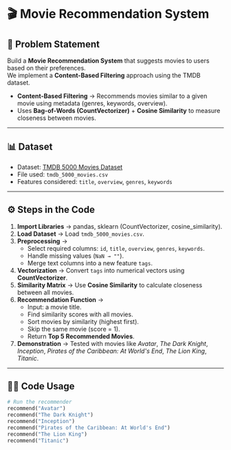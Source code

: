 # 🎬 Movie Recommendation System

## 📌 Problem Statement
Build a **Movie Recommendation System** that suggests movies to users based on their preferences.  
We implement a **Content-Based Filtering** approach using the TMDB dataset.  

- **Content-Based Filtering** → Recommends movies similar to a given movie using metadata (genres, keywords, overview).  
- Uses **Bag-of-Words (CountVectorizer)** + **Cosine Similarity** to measure closeness between movies.  

---

## 📊 Dataset
- Dataset: [TMDB 5000 Movies Dataset](https://www.kaggle.com/datasets/tmdb/tmdb-movie-metadata)  
- File used: `tmdb_5000_movies.csv`  
- Features considered: `title`, `overview`, `genres`, `keywords`

---

## ⚙️ Steps in the Code
1. **Import Libraries** → pandas, sklearn (CountVectorizer, cosine_similarity).  
2. **Load Dataset** → Load `tmdb_5000_movies.csv`.  
3. **Preprocessing** →  
   - Select required columns: `id`, `title`, `overview`, `genres`, `keywords`.  
   - Handle missing values (`NaN → ""`).  
   - Merge text columns into a new feature `tags`.  
4. **Vectorization** → Convert `tags` into numerical vectors using **CountVectorizer**.  
5. **Similarity Matrix** → Use **Cosine Similarity** to calculate closeness between all movies.  
6. **Recommendation Function** →  
   - Input: a movie title.  
   - Find similarity scores with all movies.  
   - Sort movies by similarity (highest first).  
   - Skip the same movie (score = 1).  
   - Return **Top 5 Recommended Movies**.  
7. **Demonstration** → Tested with movies like *Avatar*, *The Dark Knight*, *Inception*, *Pirates of the Caribbean: At World's End*, *The Lion King*, *Titanic*.  

---

## 🧑‍💻 Code Usage
```python
# Run the recommender
recommend("Avatar")
recommend("The Dark Knight")
recommend("Inception")
recommend("Pirates of the Caribbean: At World's End")
recommend("The Lion King")
recommend("Titanic")
